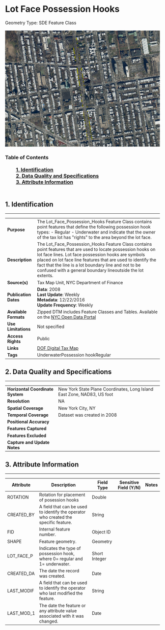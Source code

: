 # Lot Face Possession Hooks
Geometry Type: SDE Feature Class<br><br>![image](https://github.com/CityOfNewYork/nyc-geo-metadata/blob/master/Images/DTM_Lot_Face_Possession_Hooks.PNG)

### Table of Contents<br><br>&nbsp;&nbsp;&nbsp;&nbsp;&nbsp;&nbsp;&nbsp;&nbsp;&nbsp;[**1. Identification**](#1-identification)<br>&nbsp;&nbsp;&nbsp;&nbsp;&nbsp;&nbsp;&nbsp;&nbsp;&nbsp;[**2. Data Quality and Specifications**](#2-data-quality-and-specifications)<br>&nbsp;&nbsp;&nbsp;&nbsp;&nbsp;&nbsp;&nbsp;&nbsp;&nbsp;[**3. Attribute Information**](#3-attribute-information)<br><br>
## 1. Identification
---------------------------------------------
|     |     |
| --- | --- |
**Purpose** |The Lot_Face_Possession_Hooks Feature Class contains point features that define the following possession hook types: - Regular - Underwater and indicate that the owner of the tax lot has "rights" to the area beyond the lot face.
**Description** |The Lot_Face_Possession_Hooks Feature Class contains point features that are used to locate possession hooks on lot face lines. Lot face possession hooks are symbols placed on lot face line features that are used to identify the fact that the line is a lot boundary line and not to be confused with a general boundary lineoutside the lot extents.
**Source(s)** |Tax Map Unit, NYC Department of Finance
**Publication Dates** |**Data**: 2008<br>**Last Update**: Weekly<br>**Metadata**: 12/22/2016<br>**Update Frequency**: Weekly
**Available Formats** |Zipped DTM includes Feature Classes and Tables. Available on the [NYC Open Data Portal](https://data.cityofnewyork.us/Housing-Development/Department-of-Finance-Digital-Tax-Map/smk3-tmxj)
**Use Limitations** |Not specified
**Access Rights** |Public
**Links** |[DOF Digital Tax Map](http://gis.nyc.gov/taxmap/map.htm)
**Tags** |UnderwaterPossession hookRegular
## 2. Data Quality and Specifications
---------------------------------------------
|     |     |
| --- | --- |
**Horizontal Coordinate System** |New York State Plane Coordinates, Long Island East Zone, NAD83, US foot
**Resolution** |NA
**Spatial Coverage** |New York City, NY
**Temporal Coverage** |Dataset was created in 2008
**Positional Accuracy** |
**Features Captured** |
**Features Excluded** |
**Capture and Update Notes** |
## 3. Attribute Information
---------------------------------------------
| Attribute | Description | Field Type | Sensitive Field (Y/N) | Notes| 
|------------ | ------------- | -------- | ----------- | ----------|
| ROTATION | Rotation for placement of posession hooks | Double | 
| CREATED_BY | A field that can be used to identify the operator who created the specific feature. | String | 
| FID | Internal feature number. | Object ID | 
| SHAPE | Feature geometry. | Geometry | 
| LOT_FACE_P | Indicates the type of possession hook, where 0= regular and 1= underwater. | Short Integer | 
| CREATED_DA | The date the record was created. | Date | 
| LAST_MODIF | A field that can be used to identify the operator who last modified the feature. | String | 
| LAST_MOD_1 | The date the feature or any attribute value associated with it was changed. | Date | 
